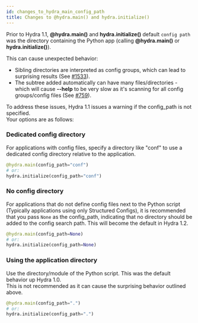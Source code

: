 ```yaml
---
id: changes_to_hydra_main_config_path
title: Changes to @hydra.main() and hydra.initialize()
---
```


Prior to Hydra 1.1, **@hydra.main()** and **hydra.initialize()** default `config path` was the directory containing the Python app (calling **@hydra.main()** or **hydra.initialize()**).

This can cause unexpected behavior:
- Sibling directories are interpreted as config groups, which can lead to surprising results (See [#1533](https://github.com/facebookresearch/hydra/issues/1533)).
- The subtree added automatically can have many files/directories - which will cause **--help** to be very slow as it's scanning for all config groups/config files (See [#759](https://github.com/facebookresearch/hydra/issues/759)).

To address these issues, Hydra 1.1 issues a warning if the config_path is not specified.  
Your options are as follows:

### Dedicated config directory
For applications with config files, specify a directory like "conf" to use a dedicated config directory relative to the application.
```python
@hydra.main(config_path="conf")
# or:
hydra.initialize(config_path="conf")
```

### No config directory
For applications that do not define config files next to the Python script (Typically applications using only Structured Configs), it is recommended that
you pass `None` as the config_path, indicating that no directory should be added to the config search path.
This will become the default in Hydra 1.2.
```python
@hydra.main(config_path=None)
# or:
hydra.initialize(config_path=None)
```

### Using the application directory
Use the directory/module of the Python script.
This was the default behavior up Hydra 1.0.  
This is not recommended as it can cause the surprising behavior outlined above.

```python
@hydra.main(config_path=".")
# or:
hydra.initialize(config_path=".")
```
